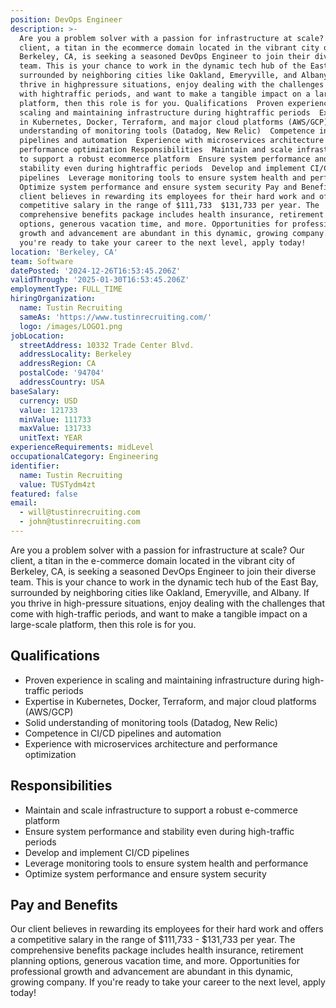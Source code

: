 ```yaml
---
position: DevOps Engineer
description: >-
  Are you a problem solver with a passion for infrastructure at scale? Our
  client, a titan in the ecommerce domain located in the vibrant city of
  Berkeley, CA, is seeking a seasoned DevOps Engineer to join their diverse
  team. This is your chance to work in the dynamic tech hub of the East Bay,
  surrounded by neighboring cities like Oakland, Emeryville, and Albany. If you
  thrive in highpressure situations, enjoy dealing with the challenges that come
  with hightraffic periods, and want to make a tangible impact on a largescale
  platform, then this role is for you. Qualifications  Proven experience in
  scaling and maintaining infrastructure during hightraffic periods  Expertise
  in Kubernetes, Docker, Terraform, and major cloud platforms (AWS/GCP)  Solid
  understanding of monitoring tools (Datadog, New Relic)  Competence in CI/CD
  pipelines and automation  Experience with microservices architecture and
  performance optimization Responsibilities  Maintain and scale infrastructure
  to support a robust ecommerce platform  Ensure system performance and
  stability even during hightraffic periods  Develop and implement CI/CD
  pipelines  Leverage monitoring tools to ensure system health and performance 
  Optimize system performance and ensure system security Pay and Benefits Our
  client believes in rewarding its employees for their hard work and offers a
  competitive salary in the range of $111,733  $131,733 per year. The
  comprehensive benefits package includes health insurance, retirement planning
  options, generous vacation time, and more. Opportunities for professional
  growth and advancement are abundant in this dynamic, growing company. If
  you're ready to take your career to the next level, apply today!
location: 'Berkeley, CA'
team: Software
datePosted: '2024-12-26T16:53:45.206Z'
validThrough: '2025-01-30T16:53:45.206Z'
employmentType: FULL_TIME
hiringOrganization:
  name: Tustin Recruiting
  sameAs: 'https://www.tustinrecruiting.com/'
  logo: /images/LOGO1.png
jobLocation:
  streetAddress: 10332 Trade Center Blvd.
  addressLocality: Berkeley
  addressRegion: CA
  postalCode: '94704'
  addressCountry: USA
baseSalary:
  currency: USD
  value: 121733
  minValue: 111733
  maxValue: 131733
  unitText: YEAR
experienceRequirements: midLevel
occupationalCategory: Engineering
identifier:
  name: Tustin Recruiting
  value: TUSTydm4zt
featured: false
email:
  - will@tustinrecruiting.com
  - john@tustinrecruiting.com
---
```




Are you a problem solver with a passion for infrastructure at scale? Our client, a titan in the e-commerce domain located in the vibrant city of Berkeley, CA, is seeking a seasoned DevOps Engineer to join their diverse team. This is your chance to work in the dynamic tech hub of the East Bay, surrounded by neighboring cities like Oakland, Emeryville, and Albany. If you thrive in high-pressure situations, enjoy dealing with the challenges that come with high-traffic periods, and want to make a tangible impact on a large-scale platform, then this role is for you.

## Qualifications

- Proven experience in scaling and maintaining infrastructure during high-traffic periods
- Expertise in Kubernetes, Docker, Terraform, and major cloud platforms (AWS/GCP)
- Solid understanding of monitoring tools (Datadog, New Relic)
- Competence in CI/CD pipelines and automation
- Experience with microservices architecture and performance optimization

## Responsibilities

- Maintain and scale infrastructure to support a robust e-commerce platform
- Ensure system performance and stability even during high-traffic periods
- Develop and implement CI/CD pipelines
- Leverage monitoring tools to ensure system health and performance
- Optimize system performance and ensure system security

## Pay and Benefits

Our client believes in rewarding its employees for their hard work and offers a competitive salary in the range of $111,733 - $131,733 per year. The comprehensive benefits package includes health insurance, retirement planning options, generous vacation time, and more. Opportunities for professional growth and advancement are abundant in this dynamic, growing company. If you're ready to take your career to the next level, apply today!
